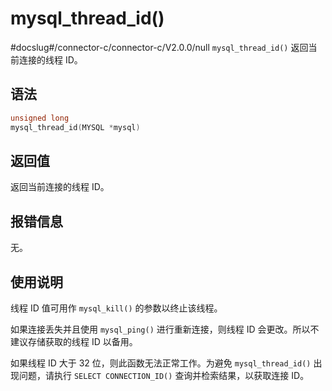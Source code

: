 mysql_thread_id() 
======================================
#docslug#/connector-c/connector-c/V2.0.0/null
`mysql_thread_id()` 返回当前连接的线程 ID。

语法 
-----------------------

```c
unsigned long
mysql_thread_id(MYSQL *mysql)
```



返回值 
------------------------

返回当前连接的线程 ID。

报错信息 
-------------------------

无。

使用说明 
-------------------------

线程 ID 值可用作 `mysql_kill()` 的参数以终止该线程。

如果连接丢失并且使用 `mysql_ping()` 进行重新连接，则线程 ID 会更改。所以不建议存储获取的线程 ID 以备用。

如果线程 ID 大于 32 位，则此函数无法正常工作。为避免 `mysql_thread_id()` 出现问题，请执行 `SELECT CONNECTION_ID()` 查询并检索结果，以获取连接 ID。
